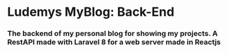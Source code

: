 # Ludemys MyBlog: Back-End
### The backend of my personal blog for showing my projects. A RestAPI made with Laravel 8 for a web server made in Reactjs